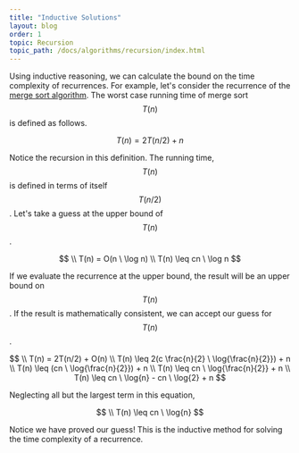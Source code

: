 ```yaml
---
title: "Inductive Solutions"
layout: blog
order: 1
topic: Recursion
topic_path: /docs/algorithms/recursion/index.html
---
```

Using inductive reasoning, we can calculate the bound on the time complexity of recurrences. For example, let's consider the recurrence of the [merge sort algorithm](/docs/algorithms/sorting/merge-sort.html). The worst case running time of merge sort $$ T(n) $$ is defined as follows.

$$
T(n) = 2T(n/2) + n
$$

Notice the recursion in this definition. The running time, $$ T(n) $$ is defined in terms of itself $$ T(n/2) $$. Let's take a guess at the upper bound of $$ T(n) $$.

$$
\\ T(n) = O(n \ \log n)
\\ T(n) \leq cn \ \log n
$$

If we evaluate the recurrence at the upper bound, the result will be an upper bound on $$ T(n) $$. If the result is mathematically consistent, we can accept our guess for $$ T(n) $$.

$$
\\ T(n) = 2T(n/2) + O(n)
\\ T(n) \leq 2(c \frac{n}{2} \ \log{\frac{n}{2}})  + n
\\ T(n) \leq (cn \ \log{\frac{n}{2}})  + n
\\ T(n) \leq cn \ \log{\frac{n}{2}}  + n
\\ T(n) \leq cn \ \log{n} - cn \ \log{2} + n
$$

Neglecting all but the largest term in this equation,

$$
\\ T(n) \leq cn \ \log{n}
$$

Notice we have proved our guess! This is the inductive method for solving the time complexity of a recurrence.